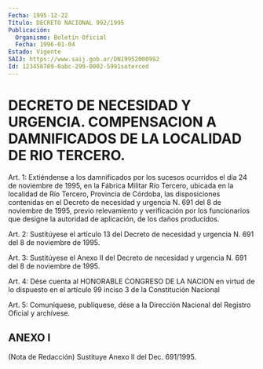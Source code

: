 ```yaml
---
Fecha: 1995-12-22
Título: DECRETO NACIONAL 992/1995
Publicación:
  Organismo: Boletín Oficial
  Fecha: 1996-01-04
Estado: Vigente
SAIJ: https://www.saij.gob.ar/DN19952000992
Id: 123456789-0abc-299-0002-5991soterced
---
```

# DECRETO DE NECESIDAD Y URGENCIA. COMPENSACION A DAMNIFICADOS DE LA LOCALIDAD DE RIO TERCERO.

<a id="1"></a>
Art. 1: Extiéndense a los damnificados por los sucesos ocurridos el día 24 de noviembre de 1995, en la Fábrica Militar Río Tercero, ubicada  en  la  localidad  de  Río  Tercero, Provincia de Córdoba, las disposiciones contenidas en el Decreto  de necesidad y urgencia  N.  691 del 8 de noviembre de 1995, previo relevamiento  y verificación por  los  funcionarios  que  designe  la  autoridad de aplicación, de los daños producidos.

<a id="2"></a>
Art.  2:  Sustitúyese  el  artículo  13 del Decreto de necesidad  y urgencia  N. 691  del  8  de noviembre de 1995.

<a id="3"></a>
Art. 3:  Sustitúyese  el  Anexo  II  del  Decreto  de  necesidad  y urgencia  N.  691  del  8  de  noviembre  de 1995.

<a id="4"></a>
Art. 4: Dése cuenta al HONORABLE CONGRESO DE LA NACION en virtud de lo dispuesto en el artículo 99 inciso 3 de la Constitución Nacional

<a id="5"></a>
Art. 5: Comuníquese, publíquese, dése a la Dirección Nacional del Registro Oficial y archívese.

## ANEXO I

(Nota de Redacción) Sustituye Anexo II del Dec. 691/1995.